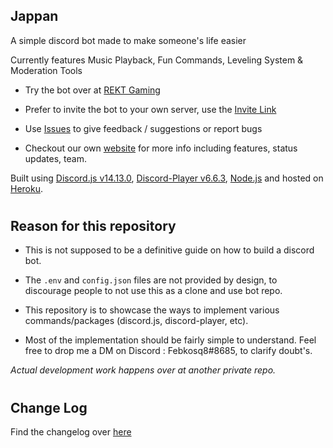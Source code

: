 ## Jappan

A simple discord bot made to make someone's life easier

Currently features Music Playback, Fun Commands, Leveling System & Moderation Tools

- Try the bot over at [REKT Gaming](https://discord.gg/3mRbVCjvmz)

- Prefer to invite the bot to your own server, use the [Invite Link](https://discord.com/api/oauth2/authorize?client_id=732230135671029831&permissions=8&scope=applications.commands%20bot)

- Use [Issues](https://github.com/febkosq8/Jappan/issues) to give feedback / suggestions or report bugs

- Checkout our own [website](https://www.febkosq8.me/Jappan) for more info including features, status updates, team.

Built using [Discord.js v14.13.0](https://github.com/discordjs/discord.js), [Discord-Player v6.6.3](https://github.com/Androz2091/discord-player), [Node.js](https://nodejs.org/en/) and hosted on [Heroku](https://www.heroku.com/).

#

## Reason for this repository

- This is not supposed to be a definitive guide on how to build a discord bot.

- The `.env` and `config.json` files are not provided by design, to discourage people to not use this as a clone and use bot repo.

- This repository is to showcase the ways to implement various commands/packages (discord.js, discord-player, etc).

- Most of the implementation should be fairly simple to understand. Feel free to drop me a DM on Discord : Febkosq8#8685, to clarify doubt's.

_Actual development work happens over at another private repo._

#

## Change Log

Find the changelog over [here](https://github.com/febkosq8/Jappan/blob/main/ChangeLog.md)

#
